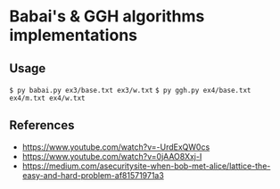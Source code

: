 # Babai's & GGH algorithms implementations #

## Usage ##

`$ py babai.py ex3/base.txt ex3/w.txt`
`$ py ggh.py ex4/base.txt ex4/m.txt ex4/w.txt`

## References ##
* https://www.youtube.com/watch?v=-UrdExQW0cs
* https://www.youtube.com/watch?v=0jAAO8Xxj-I
* https://medium.com/asecuritysite-when-bob-met-alice/lattice-the-easy-and-hard-problem-af81571971a3